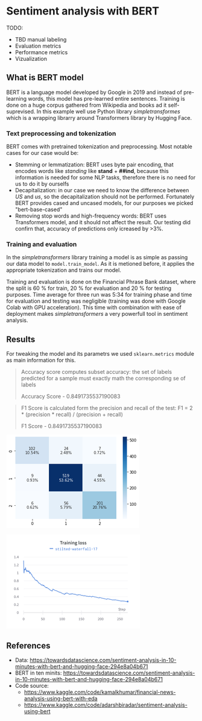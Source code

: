 # Sentiment analysis with BERT

TODO:

- TBD manual labeling
- Evaluation metrics
- Performance metrics
- Vizualization

## What is BERT model

BERT is a language model developed by Google in 2019 and instead of pre-learning words, this model has pre-learned entire sentences. Training is done on a huge corpus gathered from Wikipedia and books ad it self-suprevised. In this example well use Python library *simpletransformes* which is a wrapping librarry around Transformers library by Hugging Face.

### Text preprocessing and tokenization

BERT comes with pretrained tokenization and preprocessing. Most notable cases for our case would be:

- Stemming or lemmatization: BERT uses byte pair encoding, that encodes words like *standing* like **stand** + **##ind**, because this information is needed for some NLP tasks, therefore there is no need for us to do it by ourselfs
- Decapitalization: in our case we need to know the difference between *US* and *us*, so the decapitalization should not be performed. Fortunately BERT provides cased and uncased models, for our purposes we picked "bert-base-cased"
- Removing stop words and high-frequency words: BERT uses Transformers model, and it should not affect the result. Our testing did confirn that, accuracy of predictions only icreased by >3%.

### Training and evaluation

In the *simpletransformers* library training a model is as simple as passing our data model to `model.train_model`. As it is metioned before, it applies the appropriate tokenization and trains our model.

Training and evaluation is done on the Financial Phrase Bank dataset, where the split is 60 % for train, 20 % for evaluation and 20 % for testing purposes. Time average for three run was 5:34 for training phase and time for evaluation and testing was negligible (training was done with Google Colab with GPU acceleration). This time with combination with ease of deployment makes *simpletransformers* a very powerfull tool in sentiment analysis.

## Results

For tweaking the model and its parametrs we used `sklearn.metrics` module as main information for this.

> Accuracy score computes subset accuracy: the set of labels predicted for a sample must exactly math the corresponding se of labels
>
>Accuracy Score - 0.8491735537190083

> F1 Score is calculated form the precision and recall of the test: F1 = 2 * (precision * recall) / (precision + recall)
>
> F1 Score -  0.8491735537190083

![Confussion matrix](../images/confussion-matrix.png)

![Training loss](../images/training-loss-small.png)

## References

- Data: <https://towardsdatascience.com/sentiment-analysis-in-10-minutes-with-bert-and-hugging-face-294e8a04b671>
- BERT in ten minits: <https://towardsdatascience.com/sentiment-analysis-in-10-minutes-with-bert-and-hugging-face-294e8a04b671>
- Code source:
  - <https://www.kaggle.com/code/kamalkhumar/financial-news-analysis-using-bert-with-eda>
  - <https://www.kaggle.com/code/adarshbiradar/sentiment-analysis-using-bert>
